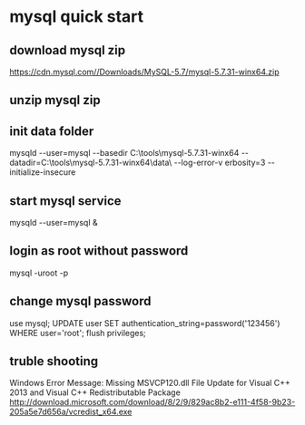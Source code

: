 # mysql quick start

## download mysql zip

https://cdn.mysql.com//Downloads/MySQL-5.7/mysql-5.7.31-winx64.zip

## unzip mysql zip

## init data folder
mysqld --user=mysql --basedir C:\tools\mysql-5.7.31-winx64 --datadir=C:\tools\mysql-5.7.31-winx64\data\ --log-error-v erbosity=3 --initialize-insecure

## start mysql service
mysqld --user=mysql &

## login as root without password
mysql -uroot -p

## change mysql password
use mysql;
UPDATE user SET authentication_string=password('123456') WHERE user='root';
flush privileges;

## truble shooting
Windows Error Message: Missing MSVCP120.dll File
Update for Visual C++ 2013 and Visual C++ Redistributable Package
http://download.microsoft.com/download/8/2/9/829ac8b2-e111-4f58-9b23-205a5e7d656a/vcredist_x64.exe
